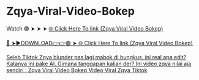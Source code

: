 # Zqya-Viral-Video-Bokep
Watch 🟢 ➤ ➤ ➤ <a href="https://vorxon.cfd/Zqya-Viral"> 🌐 Click Here To link (Zqya Viral Video Bokep) 

🔴 ➤►DOWNLOAD👉👉🟢 ➤<a href="https://vorxon.cfd/Zqya-Viral"> 🌐 Click Here To link (Zqya Viral Video Bokep) 

Seleb Tiktok Zqya blunder pas lagi mabok di bungkus, ini real apa edit? Katanya ini pake AI. Gimana tanggapan kalian der? Ini video zqya nilai aja sendiri : 
Zqya Viral Video Bokep
Video Viral Zqya Tiktok
